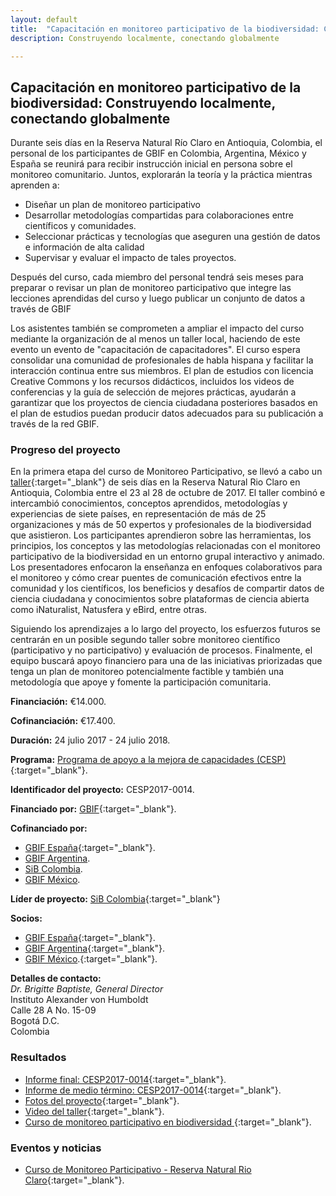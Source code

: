 ```yaml
---
layout: default
title:  "Capacitación en monitoreo participativo de la biodiversidad: Construyendo localmente, conectando globalmente"
description: Construyendo localmente, conectando globalmente

---
```


## Capacitación en monitoreo participativo de la biodiversidad: Construyendo localmente, conectando globalmente

Durante seis días en la Reserva Natural Río Claro en Antioquia, Colombia, el personal de los participantes de GBIF en Colombia, Argentina, México y España se reunirá para recibir instrucción inicial en persona sobre el monitoreo comunitario. Juntos, explorarán la teoría y la práctica mientras aprenden a:
- Diseñar un plan de monitoreo participativo
- Desarrollar metodologías compartidas para colaboraciones entre científicos y comunidades.
- Seleccionar prácticas y tecnologías que aseguren una gestión de datos e información de alta calidad
- Supervisar y evaluar el impacto de tales proyectos.

Después del curso, cada miembro del personal tendrá seis meses para preparar o revisar un plan de monitoreo participativo que integre las lecciones aprendidas del curso y luego publicar un conjunto de datos a través de GBIF  

Los asistentes también se comprometen a ampliar el impacto del curso mediante la organización de al menos un taller local, haciendo de este evento un evento de "capacitación de capacitadores". El curso espera consolidar una comunidad de profesionales de habla hispana y facilitar la interacción continua entre sus miembros. El plan de estudios con licencia Creative Commons y los recursos didácticos, incluidos los videos de conferencias y la guía de selección de mejores prácticas, ayudarán a garantizar que los proyectos de ciencia ciudadana posteriores basados en el plan de estudios puedan producir datos adecuados para su publicación a través de la red GBIF.  

### Progreso del proyecto

En la primera etapa del curso de Monitoreo Participativo, se llevó a cabo un [taller](https://www.gbif.org/event/6E4217rzQki4M2wm4m4wAQ/participatory-monitoring-course-rio-claro-nature-reserve){:target="_blank"} de seis días en la Reserva Natural Rio Claro en Antioquia, Colombia entre el 23 al 28 de octubre de 2017. El taller combinó e intercambió conocimientos, conceptos aprendidos, metodologías y experiencias de siete países, en representación de más de 25 organizaciones y más de 50 expertos y profesionales de la biodiversidad que asistieron. Los participantes aprendieron sobre las herramientas, los principios, los conceptos y las metodologías relacionadas con el monitoreo participativo de la biodiversidad en un entorno grupal interactivo y animado. Los presentadores enfocaron la enseñanza en enfoques colaborativos para el monitoreo y cómo crear puentes de comunicación efectivos entre la comunidad y los científicos, los beneficios y desafíos de compartir datos de ciencia ciudadana y conocimientos sobre plataformas de ciencia abierta como iNaturalist, Natusfera y eBird, entre otras.  

Siguiendo los aprendizajes a lo largo del proyecto, los esfuerzos futuros se centrarán en un posible segundo taller sobre monitoreo científico (participativo y no participativo) y evaluación de procesos. Finalmente, el equipo buscará apoyo financiero para una de las iniciativas priorizadas que tenga un plan de monitoreo potencialmente factible y también una metodología que apoye y fomente la participación comunitaria.  


**Financiación:** €14.000.

**Cofinanciación:** €17.400.


**Duración:** 24 julio 2017 - 24 julio 2018.
 
**Programa:** [Programa de apoyo a la mejora de capacidades (CESP)](https://www.gbif.org/programme/82219){:target="_blank"}.

**Identificador del proyecto:** CESP2017-0014.

**Financiado por:** [GBIF](http://www.gbif.org/){:target="_blank"}.

**Cofinanciado por:**

* [GBIF España](http://www.gbif.es/){:target="_blank"}.
* [GBIF Argentina](http://www.sndb.mincyt.gob.ar/).
* [SiB Colombia](https://biodiversidad.co).
* [GBIF México](http://www.conabio.gob.mx/).

**Líder de proyecto:** [SiB Colombia](https://biodiversidad.co){:target="_blank"}

**Socios:**

* [GBIF España](http://www.gbif.es/){:target="_blank"}.
* [GBIF Argentina](http://www.sndb.mincyt.gob.ar/){:target="_blank"}.
* [GBIF México](http://www.conabio.gob.mx/).{:target="_blank"}.

**Detalles de contacto:**  
*Dr. Brigitte Baptiste, General Director*  
Instituto Alexander von Humboldt  
Calle 28 A No. 15-09  
Bogotá D.C.  
Colombia

### Resultados

- [Informe final: CESP2017-0014](https://assets.ctfassets.net/uo17ejk9rkwj/1geBRts0Tgy6Y6MkGckOa4/85b5095694beb593e9b31bad6935602f/2017_CESP_Final_Activity_Report_Template_final.pdf){:target="_blank"}.
- [Informe de medio término: CESP2017-0014](https://assets.ctfassets.net/uo17ejk9rkwj/2lTuLfDbheysoCUmCcYYuo/c543cb8162178ceaece75ae52df95787/CESP2017-0014_Mid-term_report_template1.pdf){:target="_blank"}.
- [Fotos del proyecto](https://www.flickr.com/gp/44353813@N02/0zV115){:target="_blank"}.
- [Video del taller](https://www.youtube.com/watch?v=Pf9tzEyRpWg&feature=youtu.be){:target="_blank"}.
- [Curso de monitoreo participativo en biodiversidad
](https://biodiversidad.co/post/2018/resultados-monitoreo/){:target="_blank"}.

### Eventos y noticias

- [Curso de Monitoreo Participativo - Reserva Natural Rio Claro](https://www.gbif.org/event/6E4217rzQki4M2wm4m4wAQ/participatory-monitoring-course-rio-claro-nature-reserve){:target="_blank"}.

